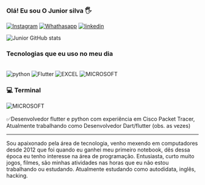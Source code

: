 
### Olá! Eu sou O Junior silva 🖐
[![Instagram](https://img.shields.io/badge/Instagram-E4405F?style=for-the-badge&logo=instagram&logoColor=white)](https://www.instagram.com/junior_ssilvaaa)
[![Whathasapp](https://img.shields.io/badge/WhatsApp-25D366?style=for-the-badge&logo=whatsapp&logoColor=white)](https://wa.me/5563992484773?text=Ol%C3%A1+Eu+sou+Junior+)
[![linkedin](https://img.shields.io/badge/LinkedIn-0077B5?style=for-the-badge&logo=linkedin&logoColor=white)](https://www.linkedin.com/in/francisco-sousa-de-lima-junior/)

![Junior GitHub stats](https://github-readme-stats.vercel.app/api?username=Juniorcmd&show_icons=true&theme=radical)

### Tecnologias que eu uso no meu dia

<div style="display: inline_block"><br/>
<img align="center" alt="python" src="https://img.shields.io/badge/Python-3776AB?style=for-the-badge&logo=python&logoColor=white" />
<img align="center" alt="Flutter" src="https://img.shields.io/badge/Flutter-02569B?style=for-the-badge&logo=flutter&logoColor=white" />
<img align="center" alt="EXCEL" src="https://img.shields.io/badge/Microsoft_Excel-217346?style=for-the-badge&logo=microsoft-excel&logoColor=white" />
<img align="center" alt="MICROSOFT" src="https://img.shields.io/badge/Microsoft-666666?style=for-the-badge&logo=microsoft&logoColor=white" />



### 💻 Terminal
<img align="CMD" alt="MICROSOFT" src="https://img.shields.io/badge/windows%20terminal-4D4D4D?style=for-the-badge&logo=windows%20terminal&logoColor=white" />


</div><br/>
✅Desenvolvedor flutter e python com experiência  em Cisco Packet Tracer, Atualmente trabalhando como Desenvolvedor Dart/flutter (obs. as vezes)

---------------------------

Sou apaixonado pela área de tecnologia, venho mexendo em computadores desde 2012 que foi quando eu ganhei meu primeiro notebook, dês dessa época eu tenho interesse na área de programação. Entusiasta, curto muito jogos, filmes, são minhas atividades nas horas que eu não estou trabalhando ou estudando. Atualmente estudando como autodidata, inglês, hacking.

